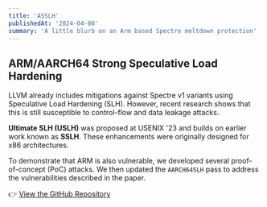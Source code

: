 ```yaml
---
title: 'ASSLH'
publishedAt: '2024-04-08'
summary: 'A little blurb on an Arm based Spectre meltdown protection'
---
```


## ARM/AARCH64 Strong Speculative Load Hardening

<!-- ![](https://github.com/mbhuUM/ArmSSLH/blob/main/logo.png?raw=true) -->

LLVM already includes mitigations against Spectre v1 variants using Speculative Load Hardening (SLH). However, recent research shows that this is still susceptible to control-flow and data leakage attacks.

**Ultimate SLH (USLH)** was proposed at USENIX '23 and builds on earlier work known as **SSLH**. These enhancements were originally designed for x86 architectures.

To demonstrate that ARM is also vulnerable, we developed several proof-of-concept (PoC) attacks. We then updated the `AARCH64SLH` pass to address the vulnerabilities described in the paper.

👉 [View the GitHub Repository](https://github.com/mbhuUM/ArmSSLH)